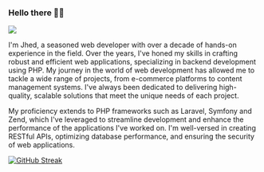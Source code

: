 ### Hello there 👋🤖

![](https://komarev.com/ghpvc/?username=jhedmendoza&style=flat-square)

I'm Jhed, a seasoned web developer with over a decade of hands-on experience in the field. Over the years, I've honed my skills in crafting robust and efficient web applications, specializing in backend development using PHP. My journey in the world of web development has allowed me to tackle a wide range of projects, from e-commerce platforms to content management systems. I've always been dedicated to delivering high-quality, scalable solutions that meet the unique needs of each project.

My proficiency extends to PHP frameworks such as Laravel, Symfony and Zend, which I've leveraged to streamline development and enhance the performance of the applications I've worked on. I'm well-versed in creating RESTful APIs, optimizing database performance, and ensuring the security of web applications.

[![GitHub Streak](https://streak-stats.demolab.com?user=jhedmendoza&theme=calm)](https://git.io/streak-stats)

<!--
### Connect with me

<a href="https://www.linkedin.com/in/jhedmendoza/" target="_blank"><img align="left" src="https://raw.githubusercontent.com/jhedmendoza/jhedmendoza/main/img/linkedin.svg" alt="Jhed Mendoza | LinkedIn" width="21px"/></a>

<a href="https://www.facebook.com/jhed.adrine" target="_blank"><img align="left" src="https://raw.githubusercontent.com/jhedmendoza/jhedmendoza/main/img/facebook.png" alt="Jhed Mendoza | Facebook" width="21px"/></a>

<a href="https://twitter.com/_jhedm" target="_blank"><img align="left" src="https://raw.githubusercontent.com/jhedmendoza/jhedmendoza/main/img/twitter.png" alt="Jhed Mendoza | Twitter" width="21px"/></a>

<a href="https://www.instagram.com/jhedmendoza/" target="_blank"><img align="left" src="https://raw.githubusercontent.com/jhedmendoza/jhedmendoza/main/img/instagram.svg" alt="Jhed Mendoza | Instagram" width="21px"/></a>

<a href="https://www.youtube.com/jhedmendoza" target="_blank"><img align="left" src="https://raw.githubusercontent.com/jhedmendoza/jhedmendoza/main/img/youtube.png" alt="Jhed Mendoza | Youtube" width="21px"/></a>
-->


<!--
**jhedmendoza/jhedmendoza** is a ✨ _special_ ✨ repository because its `README.md` (this file) appears on your GitHub profile.

Here are some ideas to get you started:

- 🔭 I’m currently working on ...
- 🌱 I’m currently learning ...
- 👯 I’m looking to collaborate on ...
- 🤔 I’m looking for help with ...
- 💬 Ask me about ...
- 📫 How to reach me: ...
- 😄 Pronouns: ...
- ⚡ Fun fact: ...
-->
